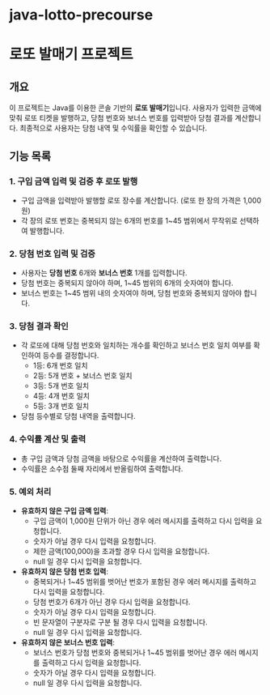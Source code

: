 # java-lotto-precourse

# 로또 발매기 프로젝트

## 개요

이 프로젝트는 Java를 이용한 콘솔 기반의 **로또 발매기**입니다. 사용자가 입력한 금액에 맞춰 로또 티켓을 발행하고, 당첨 번호와 보너스 번호를 입력받아 당첨 결과를 계산합니다. 최종적으로 사용자는 당첨 내역
및 수익률을 확인할 수 있습니다.

## 기능 목록

### 1. 구입 금액 입력 및 검증 후 로또 발행

- 구입 금액을 입력받아 발행할 로또 장수를 계산합니다. (로또 한 장의 가격은 1,000원)
- 각 장의 로또 번호는 중복되지 않는 6개의 번호를 1~45 범위에서 무작위로 선택하여 발행합니다.

### 2. 당첨 번호 입력 및 검증

- 사용자는 **당첨 번호** 6개와 **보너스 번호** 1개를 입력합니다.
- 당첨 번호는 중복되지 않아야 하며, 1~45 범위의 6개의 숫자여야 합니다.
- 보너스 번호는 1~45 범위 내의 숫자여야 하며, 당첨 번호와 중복되지 않아야 합니다.

### 3. 당첨 결과 확인

- 각 로또에 대해 당첨 번호와 일치하는 개수를 확인하고 보너스 번호 일치 여부를 확인하여 등수를 결정합니다.
    - 1등: 6개 번호 일치
    - 2등: 5개 번호 + 보너스 번호 일치
    - 3등: 5개 번호 일치
    - 4등: 4개 번호 일치
    - 5등: 3개 번호 일치
- 당첨 등수별로 당첨 내역을 출력합니다.

### 4. 수익률 계산 및 출력

- 총 구입 금액과 당첨 금액을 바탕으로 수익률을 계산하여 출력합니다.
- 수익률은 소수점 둘째 자리에서 반올림하여 출력합니다.

### 5. 예외 처리

- **유효하지 않은 구입 금액 입력**:
    - 구입 금액이 1,000원 단위가 아닌 경우 에러 메시지를 출력하고 다시 입력을 요청합니다.
    - 숫자가 아닐 경우 다시 입력을 요청합니다.
    - 제한 금액(100,000)을 초과할 경우 다시 입력을 요청합니다.
    - null 일 경우 다시 입력을 요청합니다.
- **유효하지 않은 당첨 번호 입력**:
    - 중복되거나 1~45 범위를 벗어난 번호가 포함된 경우 에러 메시지를 출력하고 다시 입력을 요청합니다.
    - 당첨 번호가 6개가 아닌 경우 다시 입력을 요청합니다.
    - 숫자가 아닐 경우 다시 입력을 요청합니다.
    - 빈 문자열이 구분자로 구분 될 경우 다시 입력을 요청합니다.
    - null 일 경우 다시 입력을 요청합니다.
- **유효하지 않은 보너스 번호 입력**:
    - 보너스 번호가 당첨 번호와 중복되거나 1~45 범위를 벗어난 경우 에러 메시지를 출력하고 다시 입력을 요청합니다.
    - 숫자가 아닐 경우 다시 입력을 요청합니다.
    - null 일 경우 다시 입력을 요청합니다.
 

